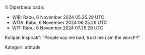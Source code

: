 ⏰ Diperbarui pada:
- WIB: Rabu, 6 November 2024 05.25.29 UTC
- WITA: Rabu, 6 November 2024 06.25.29 UTC
- WIT: Rabu, 6 November 2024 07.25.29 UTC

Kutipan Inspiratif:
"People say me bad, trust me i am the worst!!!"


Kategori: attitude

